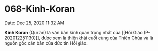 # 068-Kinh-Koran

Date: Dec 25, 2020 11:32 AM

**Kinh Koran** (Qur’an) là văn bản kinh quan trọng nhất của [[Hồi Giáo (P-202012251130)]], được xem là thiên khải cuối cùng của Thiên Chúa và là nguồn gốc căn bản của đức tin Hồi giáo.